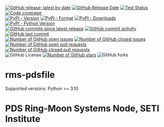 [![GitHub release; latest by date](https://img.shields.io/github/v/release/SETI/rms-pdsfile)](https://github.com/SETI/rms-pdsfile/releases)
[![GitHub Release Date](https://img.shields.io/github/release-date/SETI/rms-pdsfile)](https://github.com/SETI/rms-pdsfile/releases)
[![Test Status](https://img.shields.io/github/actions/workflow/status/SETI/rms-pdsfile/run-tests.yml?branch=main)](https://github.com/SETI/rms-pdsfile/actions)
[![Code coverage](https://img.shields.io/codecov/c/github/SETI/rms-pdsfile/main?logo=codecov)](https://codecov.io/gh/SETI/rms-pdsfile)
<br />
[![PyPI - Version](https://img.shields.io/pypi/v/rms-pdsfile)](https://pypi.org/project/rms-pdsfile)
[![PyPI - Format](https://img.shields.io/pypi/format/rms-pdsfile)](https://pypi.org/project/rms-pdsfile)
[![PyPI - Downloads](https://img.shields.io/pypi/dm/rms-pdsfile)](https://pypi.org/project/rms-pdsfile)
[![PyPI - Python Version](https://img.shields.io/pypi/pyversions/rms-pdsfile)](https://pypi.org/project/rms-pdsfile)
<br />
[![GitHub commits since latest release](https://img.shields.io/github/commits-since/SETI/rms-pdsfile/latest)](https://github.com/SETI/rms-pdsfile/commits/main/)
[![GitHub commit activity](https://img.shields.io/github/commit-activity/m/SETI/rms-pdsfile)](https://github.com/SETI/rms-pdsfile/commits/main/)
[![GitHub last commit](https://img.shields.io/github/last-commit/SETI/rms-pdsfile)](https://github.com/SETI/rms-pdsfile/commits/main/)
<br />
[![Number of GitHub open issues](https://img.shields.io/github/issues-raw/SETI/rms-pdsfile)](https://github.com/SETI/rms-pdsfile/issues)
[![Number of GitHub closed issues](https://img.shields.io/github/issues-closed-raw/SETI/rms-pdsfile)](https://github.com/SETI/rms-pdsfile/issues)
[![Number of GitHub open pull requests](https://img.shields.io/github/issues-pr-raw/SETI/rms-pdsfile)](https://github.com/SETI/rms-pdsfile/pulls)
[![Number of GitHub closed pull requests](https://img.shields.io/github/issues-pr-closed-raw/SETI/rms-pdsfile)](https://github.com/SETI/rms-pdsfile/pulls)
<br />
![GitHub License](https://img.shields.io/github/license/SETI/rms-pdsfile)
[![Number of GitHub stars](https://img.shields.io/github/stars/SETI/rms-pdsfile)](https://github.com/SETI/rms-pdsfile/stargazers)
![GitHub forks](https://img.shields.io/github/forks/SETI/rms-pdsfile)

# rms-pdsfile


Supported versions: Python >= 3.10

# PDS Ring-Moon Systems Node, SETI Institute
